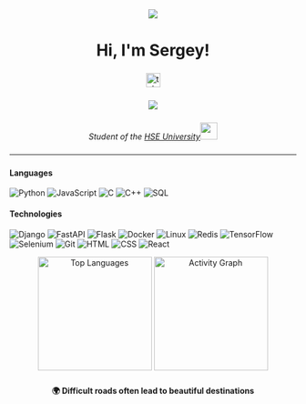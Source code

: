 <div align="center">
  <img src="https://i.pinimg.com/originals/77/7b/e1/777be1625da07d2a1c89fa6c3cb32d45.gif" />
</div>

### 

<h1 align="center"><b> Hi, I'm Sergey! </b></h1>

### 
 
<div align="center">
  <a href="https://t.me/SergeyManakhimov" target="_blank">
    <img src="https://img.shields.io/static/v1?message=Telegram&logo=telegram&label=&color=2CA5E0&logoColor=white&labelColor=&style=for-the-badge" height="25" alt="telegram logo" />
  </a>
</div>

### 

<div align="center">
  <img src="https://visitor-badge.laobi.icu/badge?page_id=SobrSergio.SobrSergio" />
</div>

### 

<p align="center"><em>Student of the <a href="https://www.hse.ru/">HSE University</a><img src="https://media.giphy.com/media/fYSnHlufseco8Fh93Z/giphy.gif" width="30">
</em></p>

### 

### 

---

### 

<div align="left">

<h4><b>Languages</b></h4>

![Python](https://img.shields.io/badge/-Python-000?&logo=Python)
![JavaScript](https://img.shields.io/badge/-JavaScript-000?&logo=JavaScript)
![C](https://img.shields.io/badge/-C-000?&logo=C)
![C++](https://img.shields.io/badge/-C++-000?&logo=c%2b%2b&logoColor=00599C)
![SQL](https://img.shields.io/badge/-SQL-000?&logo=MySQL)

<h4><b>Technologies</b></h4>

![Django](https://img.shields.io/badge/-Django-000?&logo=Django)
![FastAPI](https://img.shields.io/badge/-FastAPI-000?&logo=fastapi)
![Flask](https://img.shields.io/badge/-Flask-000?&logo=flask)
![Docker](https://img.shields.io/badge/-Docker-000?&logo=Docker)
![Linux](https://img.shields.io/badge/-Linux-000?&logo=Linux)
![Redis](https://img.shields.io/badge/-Redis-000?&logo=Redis)
![TensorFlow](https://img.shields.io/badge/-TensorFlow-000?&logo=TensorFlow)
![Selenium](https://img.shields.io/badge/-Selenium-000?&logo=selenium)
![Git](https://img.shields.io/badge/-Git-000?&logo=git)
![HTML](https://img.shields.io/badge/-HTML-000?&logo=html5)
![CSS](https://img.shields.io/badge/-CSS-000?&logo=css3)
![React](https://img.shields.io/badge/-React-000?&logo=React)


</div>


<div align="center">
    <img src="https://github-readme-stats.vercel.app/api/top-langs/?username=SobrSergio&show_icons=true&bg_color=000000&border_color=000000&text_color=ffffff&icon_color=ffffff&title_color=ffffff&layout=compact" alt="Top Languages" height="200px">
    <a href="https://github.com/ashutosh00710/github-readme-activity-graph">
    <img src="https://github-readme-activity-graph.vercel.app/graph?username=SobrSergio&bg_color=000000&color=ffffff&line=FF4500&point=ffffff&custom_title=SobrSergio%20Activity%20Graph&hide_border=true" alt="Activity Graph" height="200px" />
  </a>
</div>

### 


### 

<p align="center"><b>🌍 Difficult roads often lead to beautiful destinations</b></p>
